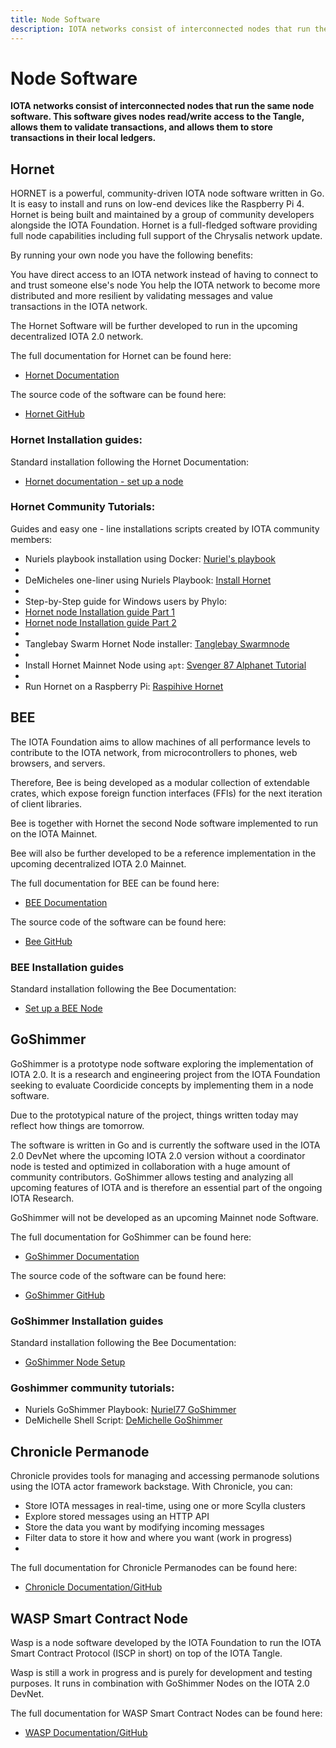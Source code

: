 ```yaml
---
title: Node Software
description: IOTA networks consist of interconnected nodes that run the same node software. We introduce the different available types and provide guides that will help in setting those nodes up.
---
```


# Node Software

**IOTA networks consist of interconnected nodes that run the same node software. This software gives nodes read/write access to the Tangle, allows them to validate transactions, and allows them to store transactions in their local ledgers.**


## Hornet

HORNET is a powerful, community-driven IOTA node software written in Go. It is easy to install and runs on low-end devices like the Raspberry Pi 4. Hornet is being built and maintained by a group of community developers alongside the IOTA Foundation. Hornet is a full-fledged software providing full node capabilities including full support of the Chrysalis network update.

By running your own node you have the following benefits:

You have direct access to an IOTA network instead of having to connect to and trust someone else's node
You help the IOTA network to become more distributed and more resilient by validating messages and value transactions in the IOTA network.

The Hornet Software will be further developed to run in the upcoming decentralized IOTA 2.0 network.

The full documentation for Hornet can be found here:

- [Hornet Documentation](https://hornet.docs.iota.org/)

The source code of the software can be found here:

- [Hornet GitHub](https://github.com/iotaledger/hornet)

### Hornet Installation guides:

Standard installation following the Hornet Documentation:

- [Hornet documentation - set up a node](https://hornet.docs.iota.org/getting_started/installation_steps.html/)

### Hornet Community Tutorials:

Guides and easy one - line installations scripts created by IOTA community members:

* Nuriels playbook installation using Docker: [Nuriel's playbook](https://github.com/nuriel77/hornet-playbook)
* 
* DeMicheles one-liner using Nuriels Playbook: [Install Hornet](https://github.com/demichele/install-hornet-1.5)
* 
* Step-by-Step guide for Windows users by Phylo: 
* [Hornet node Installation guide Part 1](https://phyloiota.medium.com/iota-hornet-node-installation-81747de28338) 
* [Hornet node Installation guide Part 2](https://phyloiota.medium.com/iota-hornet-node-installation-2-8f2639e04d1d)
* 
* Tanglebay Swarm Hornet Node installer: [Tanglebay Swarmnode](https://tanglebay.com/swarm/)
* 
* Install Hornet Mainnet Node using `apt`: [Svenger 87 Alphanet Tutorial](https://github.com/svenger87/hornet-alphanet-tutorial)
* 
* Run Hornet on a Raspberry Pi: [Raspihive Hornet](https://docs.raspihive.org/docs/install#45-first-start-of-raspihive-and-installation-of-the-hornet-node)


## BEE

The IOTA Foundation aims to allow machines of all performance levels to contribute to the IOTA network, from microcontrollers to phones, web browsers, and servers.

Therefore, Bee is being developed as a modular collection of extendable crates, which expose foreign function interfaces (FFIs) for the next iteration of client libraries.

Bee is together with Hornet the second Node software implemented to run on the IOTA Mainnet.

Bee will also be further developed to be a reference implementation in the upcoming decentralized IOTA 2.0 Mainnet.

The full documentation for BEE can be found here:

- [BEE Documentation](https://bee.docs.iota.org/)

The source code of the software can be found here:

- [Bee GitHub](https://github.com/iotaledger/bee)

### BEE Installation guides

Standard installation following the Bee Documentation:

- [Set up a BEE Node](https://bee.docs.iota.org/setup_a_node)


## GoShimmer

GoShimmer is a prototype node software exploring the implementation of IOTA 2.0. It is a research and engineering project from the IOTA Foundation seeking to evaluate Coordicide concepts by implementing them in a node software.

Due to the prototypical nature of the project, things written today may reflect how things are tomorrow. 

The software is written in Go and is currently the software used in the IOTA 2.0 DevNet where the upcoming IOTA 2.0 version without a coordinator node is tested and optimized in collaboration with a huge amount of community contributors. GoShimmer allows testing and analyzing all upcoming features of IOTA and is therefore an essential part of the ongoing IOTA Research.

GoShimmer will not be developed as an upcoming Mainnet node Software.

The full documentation for GoShimmer can be found here:

- [GoShimmer Documentation](https://goshimmer.docs.iota.org/)

The source code of the software can be found here:

- [GoShimmer GitHub](https://github.com/iotaledger/goshimmer)

### GoShimmer Installation guides

Standard installation following the Bee Documentation:

- [GoShimmer Node Setup](https://goshimmer.docs.iota.org/docs/tutorials/setup)

### Goshimmer community tutorials:

- Nuriels GoShimmer Playbook: [Nuriel77 GoShimmer](https://github.com/nuriel77/goshimmer-playbook)
- DeMichelle Shell Script: [DeMichelle GoShimmer](https://github.com/demichele/install-goshimmer)


## Chronicle Permanode

Chronicle provides tools for managing and accessing permanode solutions using the IOTA actor framework backstage. With Chronicle, you can:

* Store IOTA messages in real-time, using one or more Scylla clusters
* Explore stored messages using an HTTP API
* Store the data you want by modifying incoming messages
* Filter data to store it how and where you want (work in progress)
* 

The full documentation for Chronicle Permanodes can be found here:

- [Chronicle Documentation/GitHub](https://github.com/iotaledger/chronicle.rs)

## WASP Smart Contract Node

Wasp is a node software developed by the IOTA Foundation to run the IOTA Smart Contract Protocol (ISCP in short) on top of the IOTA Tangle.

Wasp is still a work in progress and is purely for development and testing purposes. It runs in combination with GoShimmer Nodes on the IOTA 2.0 DevNet.

The full documentation for WASP Smart Contract Nodes can be found here:

- [WASP Documentation/GitHub](https://github.com/iotaledger/wasp)
